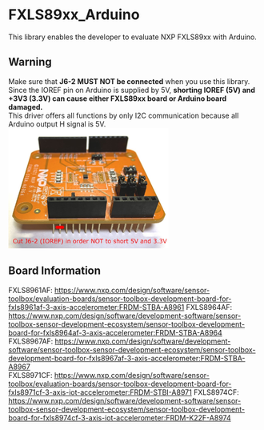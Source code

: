 # FXLS89xx_Arduino
This library enables the developer to evaluate NXP FXLS89xx with Arduino.

## Warning
Make sure that **J6-2 MUST NOT be connected** when you use this library.  
Since the IOREF pin on Arduino is supplied by 5V, **shorting IOREF (5V) and +3V3 (3.3V) can cause either FXLS89xx board or Arduino board damaged.**  
This driver offers all functions by only I2C communication because all Arduino output H signal is 5V.
<img src="J6-2.JPG" width="320px" alt="Cut J6-2 in order NOT to short 5V and 3.3V"/>

## Board Information
FXLS8961AF: https://www.nxp.com/design/software/sensor-toolbox/evaluation-boards/sensor-toolbox-development-board-for-fxls8961af-3-axis-accelerometer:FRDM-STBA-A8961
FXLS8964AF: https://www.nxp.com/design/software/development-software/sensor-toolbox-sensor-development-ecosystem/sensor-toolbox-development-board-for-fxls8964af-3-axis-accelerometer:FRDM-STBA-A8964  
FXLS8967AF: https://www.nxp.com/design/software/development-software/sensor-toolbox-sensor-development-ecosystem/sensor-toolbox-development-board-for-fxls8967af-3-axis-accelerometer:FRDM-STBA-A8967  
FXLS8971CF: https://www.nxp.com/design/software/sensor-toolbox/evaluation-boards/sensor-toolbox-development-board-for-fxls8971cf-3-axis-iot-accelerometer:FRDM-STBI-A8971
FXLS8974CF: https://www.nxp.com/design/software/development-software/sensor-toolbox-sensor-development-ecosystem/sensor-toolbox-development-board-for-fxls8974cf-3-axis-iot-accelerometer:FRDM-K22F-A8974

